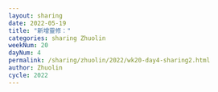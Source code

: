 ```yaml
---
layout: sharing
date: 2022-05-19
title: "新增靈修："
categories: sharing Zhuolin
weekNum: 20
dayNum: 4
permalink: /sharing/zhuolin/2022/wk20-day4-sharing2.html
author: Zhuolin
cycle: 2022
---  
```

